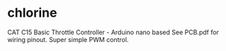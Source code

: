 # chlorine
CAT C15 Basic Throttle Controller - Arduino nano based
See PCB.pdf for wiring pinout.
Super simple PWM control.
